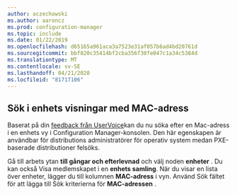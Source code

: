 ```yaml
---
author: aczechowski
ms.author: aaroncz
ms.prod: configuration-manager
ms.topic: include
ms.date: 01/22/2019
ms.openlocfilehash: d65165a961aca3a7523e31af057b6ad4bd20761d
ms.sourcegitcommit: bbf820c35414bf2cba356f30fe047c1a34c5384d
ms.translationtype: MT
ms.contentlocale: sv-SE
ms.lasthandoff: 04/21/2020
ms.locfileid: "81717106"
---
```

## <a name="search-device-views-using-mac-address"></a><a name="bkmk_mac"></a>Sök i enhets visningar med MAC-adress
<!--3600878-->

Baserat på din [feedback från UserVoice](https://configurationmanager.uservoice.com/forums/300492-ideas/suggestions/14765880-console-device-view-should-allow-search-filter-by)kan du nu söka efter en Mac-adress i en enhets vy i Configuration Manager-konsolen. Den här egenskapen är användbar för distributions administratörer för operativ system medan PXE-baserade distributioner felsöks.

Gå till arbets ytan **till gångar och efterlevnad** och välj noden **enheter** . Du kan också Visa medlemskapet i en **enhets samling**. När du visar en lista över enheter, lägger du till kolumnen **MAC-adress** i vyn. Använd Sök fältet för att lägga till Sök kriterierna för **MAC-adressen** . 

